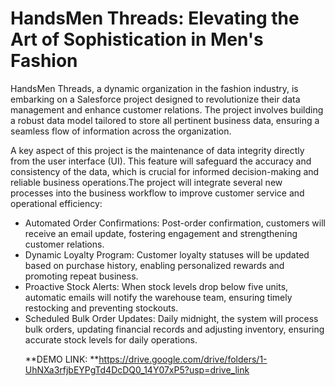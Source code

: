 # HandsMen Threads: Elevating the Art of Sophistication in Men's Fashion
HandsMen Threads, a dynamic organization in the fashion industry, is embarking on a Salesforce project designed to revolutionize their data management and enhance customer relations. The project involves building a robust data model tailored to store all pertinent business data, ensuring a seamless flow of information across the organization.

A key aspect of this project is the maintenance of data integrity directly from the user interface (UI). This feature will safeguard the accuracy and consistency of the data, which is crucial for informed decision-making and reliable business operations.The project will integrate several new processes into the business workflow to improve customer service and operational efficiency:
<ul>
<li>Automated Order Confirmations: Post-order confirmation, customers will receive an email update, fostering engagement and strengthening customer relations.</li>
<li>Dynamic Loyalty Program: Customer loyalty statuses will be updated based on purchase history, enabling personalized rewards and promoting repeat business.</li>
<li>Proactive Stock Alerts: When stock levels drop below five units, automatic emails will notify the warehouse team, ensuring timely restocking and preventing stockouts.</li>
<li>Scheduled Bulk Order Updates: Daily midnight, the system will process bulk orders, updating financial records and adjusting inventory, ensuring accurate stock levels for daily operations.</li>

**DEMO LINK: **https://drive.google.com/drive/folders/1-UhNXa3rfjbEYPgTd4DcDQ0_14Y07xP5?usp=drive_link
</ul>

